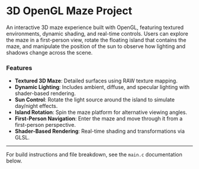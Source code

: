 # 3D OpenGL Maze Project

An interactive 3D maze experience built with OpenGL, featuring textured environments, dynamic shading, and real-time controls. Users can explore the maze in a first-person view, rotate the floating island that contains the maze, and manipulate the position of the sun to observe how lighting and shadows change across the scene.

### Features
- **Textured 3D Maze**: Detailed surfaces using RAW texture mapping.
- **Dynamic Lighting**: Includes ambient, diffuse, and specular lighting with shader-based rendering.
- **Sun Control**: Rotate the light source around the island to simulate day/night effects.
- **Island Rotation**: Spin the maze platform for alternative viewing angles.
- **First-Person Navigation**: Enter the maze and move through it from a first-person perspective.
- **Shader-Based Rendering**: Real-time shading and transformations via GLSL.

---

For build instructions and file breakdown, see the `main.c` documentation below.
